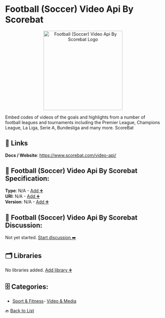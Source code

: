 # Football (Soccer) Video Api By Scorebat
<p align="center">
    <img width="256" src="https://raw.githubusercontent.com/apis-list/apis-list/main/apis/football-soccer-video-api-by-scorebat/logo_256x256.png" alt="Football (Soccer) Video Api By Scorebat Logo"/>
</p>
Embed codes of videos of the goals and highlights from a number of football leagues and tournaments including the Premier League, Champions League, La Liga, Serie A, Bundesliga and many more.  ScoreBat

##  🔗 Links
**Docs / Website**: https://www.scorebat.com/video-api/

## 🧬 Football (Soccer) Video Api By Scorebat Specification:
**Type**: N/A - [Add ➕](https://github.com/apis-list/apis-list/edit/main/apis.yaml#L7021)  
**URI**: N/A - [Add ➕](https://github.com/apis-list/apis-list/edit/main/apis.yaml#L7021)  
**Version**: N/A - [Add ➕](https://github.com/apis-list/apis-list/edit/main/apis.yaml#L7021)

## 💬 Football (Soccer) Video Api By Scorebat Discussion:
Not yet started. [Start discussion ➡️](https://github.com/apis-list/apis-list/discussions/new)

## 🗂️ Libraries

No libraries added. [Add library ➕](https://github.com/apis-list/apis-list/edit/main/apis.yaml#L7021)    


## 🗄️ Categories:
- [Sport & Fitness](https://github.com/apis-list/apis-list#sport--fitness-)- [Video & Media](https://github.com/apis-list/apis-list#video--media-)

🔙  [Back to List](https://github.com/apis-list/apis-list)
